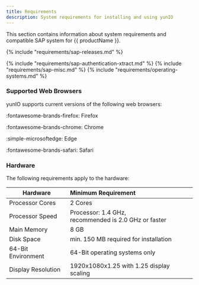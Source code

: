```yaml
---
title: Requirements
description: System requirements for installing and using yunIO
---
```


This section contains information about system requirements and compatible SAP system for {{ productName }}.

{% include "requirements/sap-releases.md" %}

{% include "requirements/sap-authentication-xtract.md" %}
{% include "requirements/sap-misc.md" %}
{% include "requirements/operating-systems.md" %}

### Supported Web Browsers

yunIO supports current versions of the following web browsers: 

:fontawesome-brands-firefox: Firefox 

:fontawesome-brands-chrome: Chrome 

:simple-microsoftedge: Edge

:fontawesome-brands-safari: Safari


### Hardware 

The following requirements apply to the hardware:

|  Hardware   |      Minimum Requirement     | 
|----------|:---|
| Processor Cores |  2 Cores | 
| Processor Speed |    Processor: 1.4 GHz, <br>recommended is 2.0 GHz or faster   | 
| Main Memory | 8 GB |
| Disk Space | min. 150 MB required for installation |
| 64-Bit Environment | 64-Bit operating systems only |
| Display Resolution | 1920x1080x1.25 with 1.25 display scaling |

